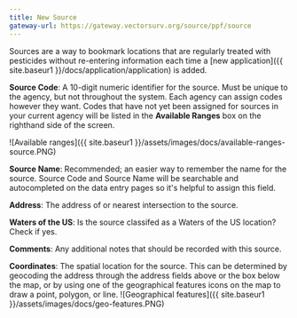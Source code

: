 ```yaml
---
title: New Source
gateway-url: https://gateway.vectorsurv.org/source/ppf/source
---
```

Sources are a way to bookmark locations that are regularly treated with pesticides without re-entering information each time a [new application]({{ site.baseur1 }}/docs/application/application) is added.

**Source Code**: A 10-digit numeric identifier for the source. Must be unique to the agency, but not throughout the system. Each agency can assign codes however they want. Codes that have not yet been assigned for sources in your current agency will be listed in the **Available Ranges** box on the righthand side of the screen.

![Available ranges]({{ site.baseur1 }}/assets/images/docs/available-ranges-source.PNG)

**Source Name**: Recommended; an easier way to remember the name for the source. Source Code and Source Name will be searchable and autocompleted on the data entry pages so it's helpful to assign this field.

**Address**: The address of or nearest intersection to the source.

**Waters of the US**: Is the source classifed as a Waters of the US location? Check if yes.

**Comments**: Any additional notes that should be recorded with this source.

**Coordinates**: The spatial location for the source. This can be determined by geocoding the address through the address fields above or the box below the map, or by using one of the geographical features icons on the map to draw a point, polygon, or line.
![Geographical features]({{ site.baseur1 }}/assets/images/docs/geo-features.PNG)
